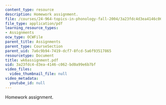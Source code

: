 ```yaml
---
content_type: resource
description: Homework assignment.
file: /courses/24-964-topics-in-phonology-fall-2004/3a23fdc4d3ea4146c062bd0a99e6b7bf_wk6assignment.pdf
file_type: application/pdf
learning_resource_types:
- Assignments
ocw_type: OCWFile
parent_title: Assignments
parent_type: CourseSection
parent_uid: 7a6c9b94-7419-dcf7-8fcd-5a6f93517865
resourcetype: Document
title: wk6assignment.pdf
uid: 3a23fdc4-d3ea-4146-c062-bd0a99e6b7bf
video_files:
  video_thumbnail_file: null
video_metadata:
  youtube_id: null
---
```

Homework assignment.